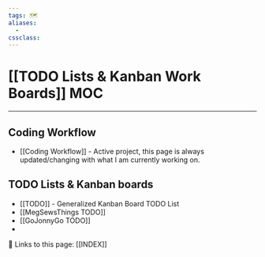```yaml
---
tags: 🗺️
aliases:
  - 
cssclass:
---
```


# [[TODO Lists & Kanban Work Boards]] MOC

---

## Coding Workflow

- [[Coding Workflow]] - Active project, this page is always updated/changing with what I am currently working on.

## TODO Lists & Kanban boards

- [[TODO]] - Generalized Kanban Board TODO List
- [[MegSewsThings TODO]]
- [[GoJonnyGo TODO]]
- 


🔗 Links to this page:
[[INDEX]]
